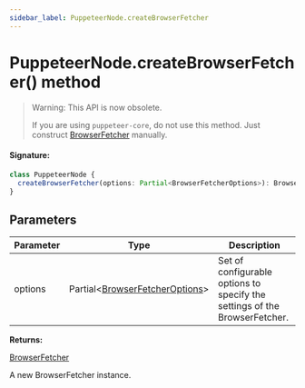 ```yaml
---
sidebar_label: PuppeteerNode.createBrowserFetcher
---
```


# PuppeteerNode.createBrowserFetcher() method

> Warning: This API is now obsolete.
>
> If you are using `puppeteer-core`, do not use this method. Just construct [BrowserFetcher](./puppeteer.browserfetcher.md) manually.

#### Signature:

```typescript
class PuppeteerNode {
  createBrowserFetcher(options: Partial<BrowserFetcherOptions>): BrowserFetcher;
}
```

## Parameters

| Parameter | Type                                                                         | Description                                                                |
| --------- | ---------------------------------------------------------------------------- | -------------------------------------------------------------------------- |
| options   | Partial&lt;[BrowserFetcherOptions](./puppeteer.browserfetcheroptions.md)&gt; | Set of configurable options to specify the settings of the BrowserFetcher. |

**Returns:**

[BrowserFetcher](./puppeteer.browserfetcher.md)

A new BrowserFetcher instance.
